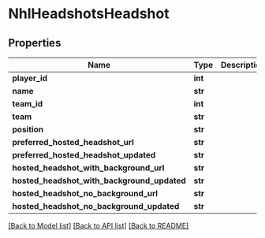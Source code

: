 # NhlHeadshotsHeadshot

## Properties
Name | Type | Description | Notes
------------ | ------------- | ------------- | -------------
**player_id** | **int** |  | [optional] 
**name** | **str** |  | [optional] 
**team_id** | **int** |  | [optional] 
**team** | **str** |  | [optional] 
**position** | **str** |  | [optional] 
**preferred_hosted_headshot_url** | **str** |  | [optional] 
**preferred_hosted_headshot_updated** | **str** |  | [optional] 
**hosted_headshot_with_background_url** | **str** |  | [optional] 
**hosted_headshot_with_background_updated** | **str** |  | [optional] 
**hosted_headshot_no_background_url** | **str** |  | [optional] 
**hosted_headshot_no_background_updated** | **str** |  | [optional] 

[[Back to Model list]](../README.md#documentation-for-models) [[Back to API list]](../README.md#documentation-for-api-endpoints) [[Back to README]](../README.md)

